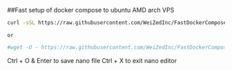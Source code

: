 ##Fast setup of docker compose to ubuntu AMD arch VPS
```bash
curl -sSL https://raw.githubusercontent.com/WeiZedInc/FastDockerComposeSetup/refs/heads/main/setup.sh | bash
```
`or`
```bash
#wget -O - https://raw.githubusercontent.com/WeiZedInc/FastDockerComposeSetup/refs/heads/main/setup.sh | bash
```

Ctrl + O & Enter to save nano file
Ctrl + X to exit nano editor
